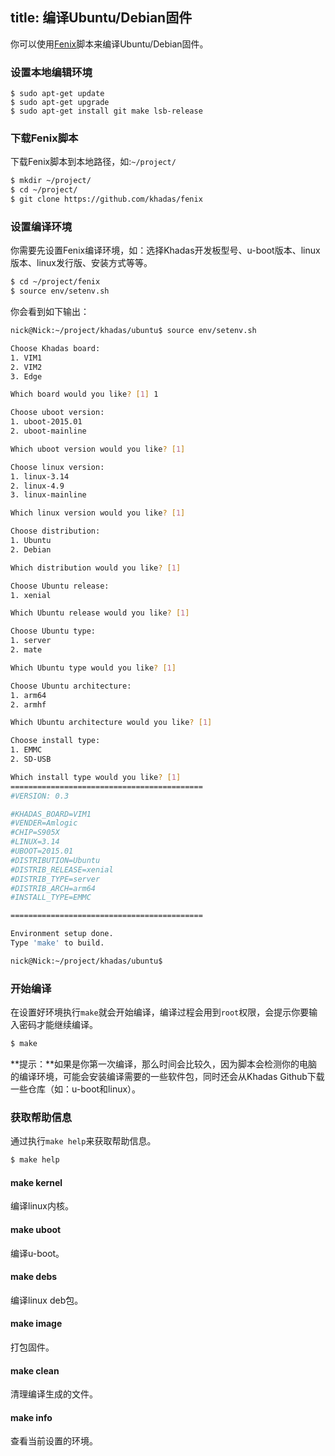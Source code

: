 title: 编译Ubuntu/Debian固件
---

你可以使用[Fenix](https://github.com/khadas/fenix)脚本来编译Ubuntu/Debian固件。

### 设置本地编辑环境
```
$ sudo apt-get update
$ sudo apt-get upgrade
$ sudo apt-get install git make lsb-release
```

### 下载Fenix脚本
下载Fenix脚本到本地路径，如:`~/project/`
```sh
$ mkdir ~/project/
$ cd ~/project/
$ git clone https://github.com/khadas/fenix
```

### 设置编译环境
你需要先设置Fenix编译环境，如：选择Khadas开发板型号、u-boot版本、linux版本、linux发行版、安装方式等等。
```sh
$ cd ~/project/fenix
$ source env/setenv.sh
```
你会看到如下输出：
```sh
nick@Nick:~/project/khadas/ubuntu$ source env/setenv.sh 

Choose Khadas board:
1. VIM1
2. VIM2
3. Edge

Which board would you like? [1] 1

Choose uboot version:
1. uboot-2015.01
2. uboot-mainline

Which uboot version would you like? [1] 

Choose linux version:
1. linux-3.14
2. linux-4.9
3. linux-mainline

Which linux version would you like? [1] 

Choose distribution:
1. Ubuntu
2. Debian

Which distribution would you like? [1] 

Choose Ubuntu release:
1. xenial

Which Ubuntu release would you like? [1] 

Choose Ubuntu type:
1. server
2. mate

Which Ubuntu type would you like? [1] 

Choose Ubuntu architecture:
1. arm64
2. armhf

Which Ubuntu architecture would you like? [1] 

Choose install type:
1. EMMC
2. SD-USB

Which install type would you like? [1] 
===========================================
#VERSION: 0.3

#KHADAS_BOARD=VIM1
#VENDER=Amlogic
#CHIP=S905X
#LINUX=3.14
#UBOOT=2015.01
#DISTRIBUTION=Ubuntu
#DISTRIB_RELEASE=xenial
#DISTRIB_TYPE=server
#DISTRIB_ARCH=arm64
#INSTALL_TYPE=EMMC

===========================================

Environment setup done.
Type 'make' to build.

nick@Nick:~/project/khadas/ubuntu$ 
```

### 开始编译
在设置好环境执行`make`就会开始编译，编译过程会用到`root`权限，会提示你要输入密码才能继续编译。
```sh
$ make
```

**提示：**如果是你第一次编译，那么时间会比较久，因为脚本会检测你的电脑的编译环境，可能会安装编译需要的一些软件包，同时还会从Khadas Github下载一些仓库（如：u-boot和linux）。

### 获取帮助信息
通过执行`make help`来获取帮助信息。
```sh
$ make help
```

#### make kernel
编译linux内核。

#### make uboot
编译u-boot。

#### make debs
编译linux deb包。

#### make image
打包固件。

#### make clean
清理编译生成的文件。

#### make info
查看当前设置的环境。

